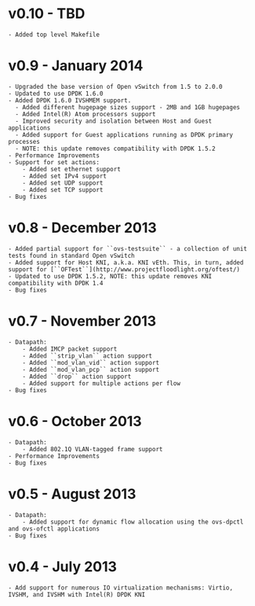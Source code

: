 # v0.10 - TBD

    - Added top level Makefile

 # v0.9 - January 2014

    - Upgraded the base version of Open vSwitch from 1.5 to 2.0.0
    - Updated to use DPDK 1.6.0
    - Added DPDK 1.6.0 IVSHMEM support. 
      - Added different hugepage sizes support - 2MB and 1GB hugepages
      - Added Intel(R) Atom processors support
      - Improved security and isolation between Host and Guest applications
      - Added support for Guest applications running as DPDK primary processes
      - NOTE: this update removes compatibility with DPDK 1.5.2
    - Performance Improvements
    - Support for set actions:
        - Added set ethernet support
        - Added set IPv4 support
        - Added set UDP support
        - Added set TCP support
    - Bug fixes

# v0.8 - December 2013

    - Added partial support for ``ovs-testsuite`` - a collection of unit tests found in standard Open vSwitch
    - Added support for Host KNI, a.k.a. KNI vEth. This, in turn, added support for [``OFTest``](http://www.projectfloodlight.org/oftest/)
    - Updated to use DPDK 1.5.2, NOTE: this update removes KNI compatibility with DPDK 1.4
    - Bug fixes

# v0.7 - November 2013

    - Datapath:
        - Added IMCP packet support
        - Added ``strip_vlan`` action support
        - Added ``mod_vlan_vid`` action support
        - Added ``mod_vlan_pcp`` action support
        - Added ``drop`` action support
        - Added support for multiple actions per flow
    - Bug fixes

# v0.6 - October 2013

    - Datapath:
        - Added 802.1Q VLAN-tagged frame support
    - Performance Improvements
    - Bug fixes

# v0.5 - August 2013

    - Datapath:
        - Added support for dynamic flow allocation using the ovs-dpctl and ovs-ofctl applications
    - Bug fixes

# v0.4 - July 2013

    - Add support for numerous IO virtualization mechanisms: Virtio, IVSHM, and IVSHM with Intel(R) DPDK KNI

